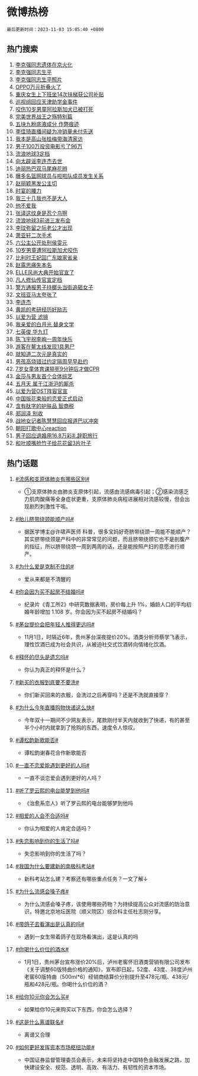 # 微博热榜

`最后更新时间：2023-11-03 15:05:40 +0800`

## 热门搜索

1. [李克强同志遗体在京火化](https://m.weibo.cn/search?containerid=100103type%3D1%26t%3D10%26q%3D%23%E6%9D%8E%E5%85%8B%E5%BC%BA%E5%90%8C%E5%BF%97%E9%81%97%E4%BD%93%E5%9C%A8%E4%BA%AC%E7%81%AB%E5%8C%96%23&stream_entry_id=31&isnewpage=1&extparam=seat%3D1%26pos%3D0%26lcate%3D5001%26realpos%3D1%26flag%3D0%26c_type%3D31%26q%3D%2523%25E6%259D%258E%25E5%2585%258B%25E5%25BC%25BA%25E5%2590%258C%25E5%25BF%2597%25E9%2581%2597%25E4%25BD%2593%25E5%259C%25A8%25E4%25BA%25AC%25E7%2581%25AB%25E5%258C%2596%2523%26dgr%3D0%26filter_type%3Drealtimehot%26cate%3D5001%26stream_entry_id%3D31%26band_rank%3D1%26display_time%3D1698995139%26pre_seqid%3D16989951395079711634)
1. [李克强同志生平](https://m.weibo.cn/search?containerid=100103type%3D1%26t%3D10%26q%3D%23%E6%9D%8E%E5%85%8B%E5%BC%BA%E5%90%8C%E5%BF%97%E7%94%9F%E5%B9%B3%23&stream_entry_id=31&isnewpage=1&extparam=seat%3D1%26pos%3D1%26lcate%3D5001%26realpos%3D2%26flag%3D0%26c_type%3D31%26q%3D%2523%25E6%259D%258E%25E5%2585%258B%25E5%25BC%25BA%25E5%2590%258C%25E5%25BF%2597%25E7%2594%259F%25E5%25B9%25B3%2523%26dgr%3D0%26filter_type%3Drealtimehot%26cate%3D5001%26stream_entry_id%3D31%26band_rank%3D2%26display_time%3D1698995139%26pre_seqid%3D16989951395079711634)
1. [李克强同志生平照片](https://m.weibo.cn/search?containerid=100103type%3D1%26t%3D10%26q%3D%23%E6%9D%8E%E5%85%8B%E5%BC%BA%E5%90%8C%E5%BF%97%E7%94%9F%E5%B9%B3%E7%85%A7%E7%89%87%23&stream_entry_id=31&isnewpage=1&extparam=seat%3D1%26pos%3D2%26lcate%3D5001%26realpos%3D3%26flag%3D0%26c_type%3D31%26q%3D%2523%25E6%259D%258E%25E5%2585%258B%25E5%25BC%25BA%25E5%2590%258C%25E5%25BF%2597%25E7%2594%259F%25E5%25B9%25B3%25E7%2585%25A7%25E7%2589%2587%2523%26dgr%3D0%26filter_type%3Drealtimehot%26cate%3D5001%26stream_entry_id%3D31%26band_rank%3D3%26display_time%3D1698995139%26pre_seqid%3D16989951395079711634)
1. [OPPO万元折叠火了](https://m.weibo.cn/search?containerid=100103type%3D1%26t%3D10%26q%3D%23OPPO%E4%B8%87%E5%85%83%E6%8A%98%E5%8F%A0%E7%81%AB%E4%BA%86%23&stream_entry_id=31&isnewpage=1&extparam=seat%3D1%26pos%3D3%26is_ad_pos%3D1%26lcate%3D5001%26filter_type%3Drealtimehot%26c_type%3D31%26q%3D%2523OPPO%25E4%25B8%2587%25E5%2585%2583%25E6%258A%2598%25E5%258F%25A0%25E7%2581%25AB%25E4%25BA%2586%2523%26dgr%3D0%26cate%3D5001%26topic_ad%3D1%26adid%3D209872%26stream_entry_id%3D31%26band_rank%3D4%26display_time%3D1698995139%26pre_seqid%3D16989951395079711634)
1. [重庆女生上下班坐14次扶梯获公司补贴](https://m.weibo.cn/search?containerid=100103type%3D1%26t%3D10%26q%3D%23%E9%87%8D%E5%BA%86%E5%A5%B3%E7%94%9F%E4%B8%8A%E4%B8%8B%E7%8F%AD%E5%9D%9014%E6%AC%A1%E6%89%B6%E6%A2%AF%E8%8E%B7%E5%85%AC%E5%8F%B8%E8%A1%A5%E8%B4%B4%23&stream_entry_id=31&isnewpage=1&extparam=seat%3D1%26pos%3D4%26lcate%3D5001%26realpos%3D4%26flag%3D32768%26c_type%3D31%26q%3D%2523%25E9%2587%258D%25E5%25BA%2586%25E5%25A5%25B3%25E7%2594%259F%25E4%25B8%258A%25E4%25B8%258B%25E7%258F%25AD%25E5%259D%259014%25E6%25AC%25A1%25E6%2589%25B6%25E6%25A2%25AF%25E8%258E%25B7%25E5%2585%25AC%25E5%258F%25B8%25E8%25A1%25A5%25E8%25B4%25B4%2523%26dgr%3D0%26filter_type%3Drealtimehot%26cate%3D5001%26stream_entry_id%3D31%26band_rank%3D4%26display_time%3D1698995139%26pre_seqid%3D16989951395079711634)
1. [巡视组回应天津助学金事件](https://m.weibo.cn/search?containerid=100103type%3D1%26t%3D10%26q%3D%23%E5%B7%A1%E8%A7%86%E7%BB%84%E5%9B%9E%E5%BA%94%E5%A4%A9%E6%B4%A5%E5%8A%A9%E5%AD%A6%E9%87%91%E4%BA%8B%E4%BB%B6%23&stream_entry_id=31&isnewpage=1&extparam=seat%3D1%26pos%3D5%26lcate%3D5001%26realpos%3D5%26flag%3D0%26c_type%3D31%26q%3D%2523%25E5%25B7%25A1%25E8%25A7%2586%25E7%25BB%2584%25E5%259B%259E%25E5%25BA%2594%25E5%25A4%25A9%25E6%25B4%25A5%25E5%258A%25A9%25E5%25AD%25A6%25E9%2587%2591%25E4%25BA%258B%25E4%25BB%25B6%2523%26dgr%3D0%26filter_type%3Drealtimehot%26cate%3D5001%26stream_entry_id%3D31%26band_rank%3D5%26display_time%3D1698995139%26pre_seqid%3D16989951395079711634)
1. [咬伤10岁男童阿拉斯加犬已被打死](https://m.weibo.cn/search?containerid=100103type%3D1%26t%3D10%26q%3D%23%E5%92%AC%E4%BC%A410%E5%B2%81%E7%94%B7%E7%AB%A5%E9%98%BF%E6%8B%89%E6%96%AF%E5%8A%A0%E7%8A%AC%E5%B7%B2%E8%A2%AB%E6%89%93%E6%AD%BB%23&stream_entry_id=31&isnewpage=1&extparam=seat%3D1%26pos%3D6%26lcate%3D5001%26realpos%3D6%26flag%3D1%26c_type%3D31%26q%3D%2523%25E5%2592%25AC%25E4%25BC%25A410%25E5%25B2%2581%25E7%2594%25B7%25E7%25AB%25A5%25E9%2598%25BF%25E6%258B%2589%25E6%2596%25AF%25E5%258A%25A0%25E7%258A%25AC%25E5%25B7%25B2%25E8%25A2%25AB%25E6%2589%2593%25E6%25AD%25BB%2523%26dgr%3D0%26filter_type%3Drealtimehot%26cate%3D5001%26stream_entry_id%3D31%26band_rank%3D6%26display_time%3D1698995139%26pre_seqid%3D16989951395079711634)
1. [完美世界战王之殇特别篇](https://m.weibo.cn/search?containerid=100103type%3D1%26t%3D10%26q%3D%23%E5%AE%8C%E7%BE%8E%E4%B8%96%E7%95%8C%E6%88%98%E7%8E%8B%E4%B9%8B%E6%AE%87%E7%89%B9%E5%88%AB%E7%AF%87%23&stream_entry_id=31&isnewpage=1&extparam=seat%3D1%26pos%3D7%26is_ad_pos%3D1%26lcate%3D5001%26c_type%3D31%26q%3D%2523%25E5%25AE%258C%25E7%25BE%258E%25E4%25B8%2596%25E7%2595%258C%25E6%2588%2598%25E7%258E%258B%25E4%25B9%258B%25E6%25AE%2587%25E7%2589%25B9%25E5%2588%25AB%25E7%25AF%2587%2523%26dgr%3D0%26filter_type%3Drealtimehot%26adid%3D210245%26cate%3D5001%26stream_entry_id%3D31%26band_rank%3D7%26display_time%3D1698995139%26pre_seqid%3D16989951395079711634)
1. [五块九粉底液成分 作弊痕迹](https://m.weibo.cn/search?containerid=100103type%3D1%26t%3D10%26q%3D%E4%BA%94%E5%9D%97%E4%B9%9D%E7%B2%89%E5%BA%95%E6%B6%B2%E6%88%90%E5%88%86+%E4%BD%9C%E5%BC%8A%E7%97%95%E8%BF%B9&stream_entry_id=31&isnewpage=1&extparam=seat%3D1%26pos%3D8%26lcate%3D5001%26realpos%3D7%26flag%3D1%26c_type%3D31%26q%3D%25E4%25BA%2594%25E5%259D%2597%25E4%25B9%259D%25E7%25B2%2589%25E5%25BA%2595%25E6%25B6%25B2%25E6%2588%2590%25E5%2588%2586%2520%25E4%25BD%259C%25E5%25BC%258A%25E7%2597%2595%25E8%25BF%25B9%26dgr%3D0%26filter_type%3Drealtimehot%26cate%3D5001%26stream_entry_id%3D31%26band_rank%3D7%26display_time%3D1698995139%26pre_seqid%3D16989951395079711634)
1. [李佳琦直播间疑为冲销量未付先送](https://m.weibo.cn/search?containerid=100103type%3D1%26t%3D10%26q%3D%23%E6%9D%8E%E4%BD%B3%E7%90%A6%E7%9B%B4%E6%92%AD%E9%97%B4%E7%96%91%E4%B8%BA%E5%86%B2%E9%94%80%E9%87%8F%E6%9C%AA%E4%BB%98%E5%85%88%E9%80%81%23&stream_entry_id=31&isnewpage=1&extparam=seat%3D1%26pos%3D9%26lcate%3D5001%26realpos%3D8%26flag%3D0%26c_type%3D31%26q%3D%2523%25E6%259D%258E%25E4%25BD%25B3%25E7%2590%25A6%25E7%259B%25B4%25E6%2592%25AD%25E9%2597%25B4%25E7%2596%2591%25E4%25B8%25BA%25E5%2586%25B2%25E9%2594%2580%25E9%2587%258F%25E6%259C%25AA%25E4%25BB%2598%25E5%2585%2588%25E9%2580%2581%2523%26dgr%3D0%26filter_type%3Drealtimehot%26cate%3D5001%26stream_entry_id%3D31%26band_rank%3D8%26display_time%3D1698995139%26pre_seqid%3D16989951395079711634)
1. [我本是高山张桂梅带海清家访](https://m.weibo.cn/search?containerid=100103type%3D1%26t%3D10%26q%3D%23%E6%88%91%E6%9C%AC%E6%98%AF%E9%AB%98%E5%B1%B1%E5%BC%A0%E6%A1%82%E6%A2%85%E5%B8%A6%E6%B5%B7%E6%B8%85%E5%AE%B6%E8%AE%BF%23&stream_entry_id=31&isnewpage=1&extparam=seat%3D1%26pos%3D10%26lcate%3D5001%26realpos%3D9%26flag%3D1%26c_type%3D31%26q%3D%2523%25E6%2588%2591%25E6%259C%25AC%25E6%2598%25AF%25E9%25AB%2598%25E5%25B1%25B1%25E5%25BC%25A0%25E6%25A1%2582%25E6%25A2%2585%25E5%25B8%25A6%25E6%25B5%25B7%25E6%25B8%2585%25E5%25AE%25B6%25E8%25AE%25BF%2523%26dgr%3D0%26filter_type%3Drealtimehot%26cate%3D5001%26stream_entry_id%3D31%26band_rank%3D9%26display_time%3D1698995139%26pre_seqid%3D16989951395079711634)
1. [男子100万投资电影亏了96万](https://m.weibo.cn/search?containerid=100103type%3D1%26t%3D10%26q%3D%23%E7%94%B7%E5%AD%90100%E4%B8%87%E6%8A%95%E8%B5%84%E7%94%B5%E5%BD%B1%E4%BA%8F%E4%BA%8696%E4%B8%87%23&stream_entry_id=31&isnewpage=1&extparam=seat%3D1%26pos%3D11%26lcate%3D5001%26realpos%3D10%26flag%3D0%26c_type%3D31%26q%3D%2523%25E7%2594%25B7%25E5%25AD%2590100%25E4%25B8%2587%25E6%258A%2595%25E8%25B5%2584%25E7%2594%25B5%25E5%25BD%25B1%25E4%25BA%258F%25E4%25BA%258696%25E4%25B8%2587%2523%26dgr%3D0%26filter_type%3Drealtimehot%26cate%3D5001%26stream_entry_id%3D31%26band_rank%3D10%26display_time%3D1698995139%26pre_seqid%3D16989951395079711634)
1. [流浪地球3定档](https://m.weibo.cn/search?containerid=100103type%3D1%26t%3D10%26q%3D%23%E6%B5%81%E6%B5%AA%E5%9C%B0%E7%90%833%E5%AE%9A%E6%A1%A3%23&stream_entry_id=31&isnewpage=1&extparam=seat%3D1%26pos%3D12%26lcate%3D5001%26realpos%3D11%26flag%3D1%26c_type%3D31%26q%3D%2523%25E6%25B5%2581%25E6%25B5%25AA%25E5%259C%25B0%25E7%2590%25833%25E5%25AE%259A%25E6%25A1%25A3%2523%26dgr%3D0%26filter_type%3Drealtimehot%26cate%3D5001%26stream_entry_id%3D31%26band_rank%3D11%26display_time%3D1698995139%26pre_seqid%3D16989951395079711634)
1. [向太辟谣李连杰去世](https://m.weibo.cn/search?containerid=100103type%3D1%26t%3D10%26q%3D%E5%90%91%E5%A4%AA%E8%BE%9F%E8%B0%A3%E6%9D%8E%E8%BF%9E%E6%9D%B0%E5%8E%BB%E4%B8%96&stream_entry_id=31&isnewpage=1&extparam=seat%3D1%26pos%3D13%26lcate%3D5001%26realpos%3D12%26flag%3D2%26c_type%3D31%26q%3D%25E5%2590%2591%25E5%25A4%25AA%25E8%25BE%259F%25E8%25B0%25A3%25E6%259D%258E%25E8%25BF%259E%25E6%259D%25B0%25E5%258E%25BB%25E4%25B8%2596%26dgr%3D0%26filter_type%3Drealtimehot%26cate%3D5001%26stream_entry_id%3D31%26band_rank%3D12%26display_time%3D1698995139%26pre_seqid%3D16989951395079711634)
1. [迪丽热巴双马尾麻花辫](https://m.weibo.cn/search?containerid=100103type%3D1%26t%3D10%26q%3D%23%E8%BF%AA%E4%B8%BD%E7%83%AD%E5%B7%B4%E5%8F%8C%E9%A9%AC%E5%B0%BE%E9%BA%BB%E8%8A%B1%E8%BE%AB%23&stream_entry_id=31&isnewpage=1&extparam=seat%3D1%26pos%3D14%26lcate%3D5001%26realpos%3D13%26flag%3D1%26c_type%3D31%26q%3D%2523%25E8%25BF%25AA%25E4%25B8%25BD%25E7%2583%25AD%25E5%25B7%25B4%25E5%258F%258C%25E9%25A9%25AC%25E5%25B0%25BE%25E9%25BA%25BB%25E8%258A%25B1%25E8%25BE%25AB%2523%26dgr%3D0%26filter_type%3Drealtimehot%26cate%3D5001%26stream_entry_id%3D31%26band_rank%3D13%26display_time%3D1698995139%26pre_seqid%3D16989951395079711634)
1. [曝多名篮网球员与啦啦队成员发生关系](https://m.weibo.cn/search?containerid=100103type%3D1%26t%3D10%26q%3D%23%E6%9B%9D%E5%A4%9A%E5%90%8D%E7%AF%AE%E7%BD%91%E7%90%83%E5%91%98%E4%B8%8E%E5%95%A6%E5%95%A6%E9%98%9F%E6%88%90%E5%91%98%E5%8F%91%E7%94%9F%E5%85%B3%E7%B3%BB%23&stream_entry_id=31&isnewpage=1&extparam=seat%3D1%26pos%3D15%26lcate%3D5001%26realpos%3D14%26flag%3D2%26c_type%3D31%26q%3D%2523%25E6%259B%259D%25E5%25A4%259A%25E5%2590%258D%25E7%25AF%25AE%25E7%25BD%2591%25E7%2590%2583%25E5%2591%2598%25E4%25B8%258E%25E5%2595%25A6%25E5%2595%25A6%25E9%2598%259F%25E6%2588%2590%25E5%2591%2598%25E5%258F%2591%25E7%2594%259F%25E5%2585%25B3%25E7%25B3%25BB%2523%26dgr%3D0%26filter_type%3Drealtimehot%26cate%3D5001%26stream_entry_id%3D31%26band_rank%3D14%26display_time%3D1698995139%26pre_seqid%3D16989951395079711634)
1. [赵丽颖黑发公主切](https://m.weibo.cn/search?containerid=100103type%3D1%26t%3D10%26q%3D%23%E8%B5%B5%E4%B8%BD%E9%A2%96%E9%BB%91%E5%8F%91%E5%85%AC%E4%B8%BB%E5%88%87%23&stream_entry_id=31&isnewpage=1&extparam=seat%3D1%26pos%3D16%26lcate%3D5001%26realpos%3D15%26flag%3D2%26c_type%3D31%26q%3D%2523%25E8%25B5%25B5%25E4%25B8%25BD%25E9%25A2%2596%25E9%25BB%2591%25E5%258F%2591%25E5%2585%25AC%25E4%25B8%25BB%25E5%2588%2587%2523%26dgr%3D0%26filter_type%3Drealtimehot%26cate%3D5001%26stream_entry_id%3D31%26band_rank%3D15%26display_time%3D1698995139%26pre_seqid%3D16989951395079711634)
1. [时宴的腰力](https://m.weibo.cn/search?containerid=100103type%3D1%26t%3D10%26q%3D%23%E6%97%B6%E5%AE%B4%E7%9A%84%E8%85%B0%E5%8A%9B%23&stream_entry_id=31&isnewpage=1&extparam=seat%3D1%26pos%3D17%26lcate%3D5001%26realpos%3D16%26flag%3D1%26c_type%3D31%26q%3D%2523%25E6%2597%25B6%25E5%25AE%25B4%25E7%259A%2584%25E8%2585%25B0%25E5%258A%259B%2523%26dgr%3D0%26filter_type%3Drealtimehot%26cate%3D5001%26stream_entry_id%3D31%26band_rank%3D16%26display_time%3D1698995139%26pre_seqid%3D16989951395079711634)
1. [我三十几我也不是大人](https://m.weibo.cn/search?containerid=100103type%3D1%26t%3D10%26q%3D%E6%88%91%E4%B8%89%E5%8D%81%E5%87%A0%E6%88%91%E4%B9%9F%E4%B8%8D%E6%98%AF%E5%A4%A7%E4%BA%BA&stream_entry_id=31&isnewpage=1&extparam=seat%3D1%26pos%3D18%26lcate%3D5001%26realpos%3D17%26flag%3D1%26c_type%3D31%26q%3D%25E6%2588%2591%25E4%25B8%2589%25E5%258D%2581%25E5%2587%25A0%25E6%2588%2591%25E4%25B9%259F%25E4%25B8%258D%25E6%2598%25AF%25E5%25A4%25A7%25E4%25BA%25BA%26dgr%3D0%26filter_type%3Drealtimehot%26cate%3D5001%26stream_entry_id%3D31%26band_rank%3D17%26display_time%3D1698995139%26pre_seqid%3D16989951395079711634)
1. [他不爱我](https://m.weibo.cn/search?containerid=100103type%3D1%26t%3D10%26q%3D%E4%BB%96%E4%B8%8D%E7%88%B1%E6%88%91&stream_entry_id=31&isnewpage=1&extparam=seat%3D1%26pos%3D19%26lcate%3D5001%26realpos%3D18%26flag%3D2%26c_type%3D31%26q%3D%25E4%25BB%2596%25E4%25B8%258D%25E7%2588%25B1%25E6%2588%2591%26dgr%3D0%26filter_type%3Drealtimehot%26cate%3D5001%26stream_entry_id%3D31%26band_rank%3D18%26display_time%3D1698995139%26pre_seqid%3D16989951395079711634)
1. [张译这纹身是忍个鸟啊](https://m.weibo.cn/search?containerid=100103type%3D1%26t%3D10%26q%3D%E5%BC%A0%E8%AF%91%E8%BF%99%E7%BA%B9%E8%BA%AB%E6%98%AF%E5%BF%8D%E4%B8%AA%E9%B8%9F%E5%95%8A&stream_entry_id=31&isnewpage=1&extparam=seat%3D1%26pos%3D20%26lcate%3D5001%26realpos%3D19%26flag%3D1%26c_type%3D31%26q%3D%25E5%25BC%25A0%25E8%25AF%2591%25E8%25BF%2599%25E7%25BA%25B9%25E8%25BA%25AB%25E6%2598%25AF%25E5%25BF%258D%25E4%25B8%25AA%25E9%25B8%259F%25E5%2595%258A%26dgr%3D0%26filter_type%3Drealtimehot%26cate%3D5001%26stream_entry_id%3D31%26band_rank%3D19%26display_time%3D1698995139%26pre_seqid%3D16989951395079711634)
1. [流浪地球3前进三发布会](https://m.weibo.cn/search?containerid=100103type%3D1%26t%3D10%26q%3D%23%E6%B5%81%E6%B5%AA%E5%9C%B0%E7%90%833%E5%89%8D%E8%BF%9B%E4%B8%89%E5%8F%91%E5%B8%83%E4%BC%9A%23&stream_entry_id=31&isnewpage=1&extparam=seat%3D1%26pos%3D21%26lcate%3D5001%26realpos%3D20%26flag%3D1%26c_type%3D31%26q%3D%2523%25E6%25B5%2581%25E6%25B5%25AA%25E5%259C%25B0%25E7%2590%25833%25E5%2589%258D%25E8%25BF%259B%25E4%25B8%2589%25E5%258F%2591%25E5%25B8%2583%25E4%25BC%259A%2523%26dgr%3D0%26filter_type%3Drealtimehot%26cate%3D5001%26stream_entry_id%3D31%26band_rank%3D20%26display_time%3D1698995139%26pre_seqid%3D16989951395079711634)
1. [李玟弥留之际老公才出现](https://m.weibo.cn/search?containerid=100103type%3D1%26t%3D10%26q%3D%23%E6%9D%8E%E7%8E%9F%E5%BC%A5%E7%95%99%E4%B9%8B%E9%99%85%E8%80%81%E5%85%AC%E6%89%8D%E5%87%BA%E7%8E%B0%23&stream_entry_id=31&isnewpage=1&extparam=seat%3D1%26pos%3D22%26lcate%3D5001%26realpos%3D21%26flag%3D2%26c_type%3D31%26q%3D%2523%25E6%259D%258E%25E7%258E%259F%25E5%25BC%25A5%25E7%2595%2599%25E4%25B9%258B%25E9%2599%2585%25E8%2580%2581%25E5%2585%25AC%25E6%2589%258D%25E5%2587%25BA%25E7%258E%25B0%2523%26dgr%3D0%26filter_type%3Drealtimehot%26cate%3D5001%26stream_entry_id%3D31%26band_rank%3D21%26display_time%3D1698995139%26pre_seqid%3D16989951395079711634)
1. [萧亚轩二次手术](https://m.weibo.cn/search?containerid=100103type%3D1%26t%3D10%26q%3D%23%E8%90%A7%E4%BA%9A%E8%BD%A9%E4%BA%8C%E6%AC%A1%E6%89%8B%E6%9C%AF%23&stream_entry_id=31&isnewpage=1&extparam=seat%3D1%26pos%3D23%26lcate%3D5001%26realpos%3D22%26flag%3D1%26c_type%3D31%26q%3D%2523%25E8%2590%25A7%25E4%25BA%259A%25E8%25BD%25A9%25E4%25BA%258C%25E6%25AC%25A1%25E6%2589%258B%25E6%259C%25AF%2523%26dgr%3D0%26filter_type%3Drealtimehot%26cate%3D5001%26stream_entry_id%3D31%26band_rank%3D22%26display_time%3D1698995139%26pre_seqid%3D16989951395079711634)
1. [六公主公开处刑侯雯元](https://m.weibo.cn/search?containerid=100103type%3D1%26t%3D10%26q%3D%E5%85%AD%E5%85%AC%E4%B8%BB%E5%85%AC%E5%BC%80%E5%A4%84%E5%88%91%E4%BE%AF%E9%9B%AF%E5%85%83&stream_entry_id=31&isnewpage=1&extparam=seat%3D1%26pos%3D24%26lcate%3D5001%26realpos%3D23%26flag%3D2%26c_type%3D31%26q%3D%25E5%2585%25AD%25E5%2585%25AC%25E4%25B8%25BB%25E5%2585%25AC%25E5%25BC%2580%25E5%25A4%2584%25E5%2588%2591%25E4%25BE%25AF%25E9%259B%25AF%25E5%2585%2583%26dgr%3D0%26filter_type%3Drealtimehot%26cate%3D5001%26stream_entry_id%3D31%26band_rank%3D23%26display_time%3D1698995139%26pre_seqid%3D16989951395079711634)
1. [10岁男童遭阿拉斯加犬咬伤](https://m.weibo.cn/search?containerid=100103type%3D1%26t%3D10%26q%3D%2310%E5%B2%81%E7%94%B7%E7%AB%A5%E9%81%AD%E9%98%BF%E6%8B%89%E6%96%AF%E5%8A%A0%E7%8A%AC%E5%92%AC%E4%BC%A4%23&stream_entry_id=31&isnewpage=1&extparam=seat%3D1%26pos%3D25%26lcate%3D5001%26realpos%3D24%26flag%3D1%26c_type%3D31%26q%3D%252310%25E5%25B2%2581%25E7%2594%25B7%25E7%25AB%25A5%25E9%2581%25AD%25E9%2598%25BF%25E6%258B%2589%25E6%2596%25AF%25E5%258A%25A0%25E7%258A%25AC%25E5%2592%25AC%25E4%25BC%25A4%2523%26dgr%3D0%26filter_type%3Drealtimehot%26cate%3D5001%26stream_entry_id%3D31%26band_rank%3D24%26display_time%3D1698995139%26pre_seqid%3D16989951395079711634)
1. [比利时王妃回广东娘家省亲](https://m.weibo.cn/search?containerid=100103type%3D1%26t%3D10%26q%3D%23%E6%AF%94%E5%88%A9%E6%97%B6%E7%8E%8B%E5%A6%83%E5%9B%9E%E5%B9%BF%E4%B8%9C%E5%A8%98%E5%AE%B6%E7%9C%81%E4%BA%B2%23&stream_entry_id=31&isnewpage=1&extparam=seat%3D1%26pos%3D26%26lcate%3D5001%26realpos%3D25%26flag%3D0%26c_type%3D31%26q%3D%2523%25E6%25AF%2594%25E5%2588%25A9%25E6%2597%25B6%25E7%258E%258B%25E5%25A6%2583%25E5%259B%259E%25E5%25B9%25BF%25E4%25B8%259C%25E5%25A8%2598%25E5%25AE%25B6%25E7%259C%2581%25E4%25BA%25B2%2523%26dgr%3D0%26filter_type%3Drealtimehot%26cate%3D5001%26stream_entry_id%3D31%26band_rank%3D25%26display_time%3D1698995139%26pre_seqid%3D16989951395079711634)
1. [赵露思痛失本名](https://m.weibo.cn/search?containerid=100103type%3D1%26t%3D10%26q%3D%23%E8%B5%B5%E9%9C%B2%E6%80%9D%E7%97%9B%E5%A4%B1%E6%9C%AC%E5%90%8D%23&stream_entry_id=31&isnewpage=1&extparam=seat%3D1%26pos%3D27%26lcate%3D5001%26realpos%3D26%26flag%3D0%26c_type%3D31%26q%3D%2523%25E8%25B5%25B5%25E9%259C%25B2%25E6%2580%259D%25E7%2597%259B%25E5%25A4%25B1%25E6%259C%25AC%25E5%2590%258D%2523%26dgr%3D0%26filter_type%3Drealtimehot%26cate%3D5001%26stream_entry_id%3D31%26band_rank%3D26%26display_time%3D1698995139%26pre_seqid%3D16989951395079711634)
1. [ELLE风尚大典开始官宣了](https://m.weibo.cn/search?containerid=100103type%3D1%26t%3D10%26q%3D%23ELLE%E9%A3%8E%E5%B0%9A%E5%A4%A7%E5%85%B8%E5%BC%80%E5%A7%8B%E5%AE%98%E5%AE%A3%E4%BA%86%23&stream_entry_id=31&isnewpage=1&extparam=seat%3D1%26pos%3D28%26lcate%3D5001%26realpos%3D27%26flag%3D0%26c_type%3D31%26q%3D%2523ELLE%25E9%25A3%258E%25E5%25B0%259A%25E5%25A4%25A7%25E5%2585%25B8%25E5%25BC%2580%25E5%25A7%258B%25E5%25AE%2598%25E5%25AE%25A3%25E4%25BA%2586%2523%26dgr%3D0%26filter_type%3Drealtimehot%26cate%3D5001%26stream_entry_id%3D31%26band_rank%3D27%26display_time%3D1698995139%26pre_seqid%3D16989951395079711634)
1. [凡人修仙传官宣定档](https://m.weibo.cn/search?containerid=100103type%3D1%26t%3D10%26q%3D%23%E5%87%A1%E4%BA%BA%E4%BF%AE%E4%BB%99%E4%BC%A0%E5%AE%98%E5%AE%A3%E5%AE%9A%E6%A1%A3%23&stream_entry_id=31&isnewpage=1&extparam=seat%3D1%26pos%3D29%26lcate%3D5001%26realpos%3D28%26flag%3D1%26c_type%3D31%26q%3D%2523%25E5%2587%25A1%25E4%25BA%25BA%25E4%25BF%25AE%25E4%25BB%2599%25E4%25BC%25A0%25E5%25AE%2598%25E5%25AE%25A3%25E5%25AE%259A%25E6%25A1%25A3%2523%26dgr%3D0%26filter_type%3Drealtimehot%26cate%3D5001%26stream_entry_id%3D31%26band_rank%3D28%26display_time%3D1698995139%26pre_seqid%3D16989951395079711634)
1. [警方通报男子持榔头当街追砸女子](https://m.weibo.cn/search?containerid=100103type%3D1%26t%3D10%26q%3D%23%E8%AD%A6%E6%96%B9%E9%80%9A%E6%8A%A5%E7%94%B7%E5%AD%90%E6%8C%81%E6%A6%94%E5%A4%B4%E5%BD%93%E8%A1%97%E8%BF%BD%E7%A0%B8%E5%A5%B3%E5%AD%90%23&stream_entry_id=31&isnewpage=1&extparam=seat%3D1%26pos%3D30%26lcate%3D5001%26realpos%3D29%26flag%3D1%26c_type%3D31%26q%3D%2523%25E8%25AD%25A6%25E6%2596%25B9%25E9%2580%259A%25E6%258A%25A5%25E7%2594%25B7%25E5%25AD%2590%25E6%258C%2581%25E6%25A6%2594%25E5%25A4%25B4%25E5%25BD%2593%25E8%25A1%2597%25E8%25BF%25BD%25E7%25A0%25B8%25E5%25A5%25B3%25E5%25AD%2590%2523%26dgr%3D0%26filter_type%3Drealtimehot%26cate%3D5001%26stream_entry_id%3D31%26band_rank%3D29%26display_time%3D1698995139%26pre_seqid%3D16989951395079711634)
1. [文班亚马太夸张了](https://m.weibo.cn/search?containerid=100103type%3D1%26t%3D10%26q%3D%23%E6%96%87%E7%8F%AD%E4%BA%9A%E9%A9%AC%E5%A4%AA%E5%A4%B8%E5%BC%A0%E4%BA%86%23&stream_entry_id=31&isnewpage=1&extparam=seat%3D1%26pos%3D31%26lcate%3D5001%26realpos%3D30%26flag%3D0%26c_type%3D31%26q%3D%2523%25E6%2596%2587%25E7%258F%25AD%25E4%25BA%259A%25E9%25A9%25AC%25E5%25A4%25AA%25E5%25A4%25B8%25E5%25BC%25A0%25E4%25BA%2586%2523%26dgr%3D0%26filter_type%3Drealtimehot%26cate%3D5001%26stream_entry_id%3D31%26band_rank%3D30%26display_time%3D1698995139%26pre_seqid%3D16989951395079711634)
1. [李连杰](https://m.weibo.cn/search?containerid=100103type%3D1%26t%3D10%26q%3D%E6%9D%8E%E8%BF%9E%E6%9D%B0&stream_entry_id=31&isnewpage=1&extparam=seat%3D1%26pos%3D32%26lcate%3D5001%26realpos%3D31%26flag%3D0%26c_type%3D31%26q%3D%25E6%259D%258E%25E8%25BF%259E%25E6%259D%25B0%26dgr%3D0%26filter_type%3Drealtimehot%26cate%3D5001%26stream_entry_id%3D31%26band_rank%3D31%26display_time%3D1698995139%26pre_seqid%3D16989951395079711634)
1. [黄凯的考研经历好励志](https://m.weibo.cn/search?containerid=100103type%3D1%26t%3D10%26q%3D%E9%BB%84%E5%87%AF%E7%9A%84%E8%80%83%E7%A0%94%E7%BB%8F%E5%8E%86%E5%A5%BD%E5%8A%B1%E5%BF%97&stream_entry_id=31&isnewpage=1&extparam=seat%3D1%26pos%3D33%26lcate%3D5001%26realpos%3D32%26flag%3D1%26c_type%3D31%26q%3D%25E9%25BB%2584%25E5%2587%25AF%25E7%259A%2584%25E8%2580%2583%25E7%25A0%2594%25E7%25BB%258F%25E5%258E%2586%25E5%25A5%25BD%25E5%258A%25B1%25E5%25BF%2597%26dgr%3D0%26filter_type%3Drealtimehot%26cate%3D5001%26stream_entry_id%3D31%26band_rank%3D32%26display_time%3D1698995139%26pre_seqid%3D16989951395079711634)
1. [以爱为营 滤镜](https://m.weibo.cn/search?containerid=100103type%3D1%26t%3D10%26q%3D%E4%BB%A5%E7%88%B1%E4%B8%BA%E8%90%A5+%E6%BB%A4%E9%95%9C&stream_entry_id=31&isnewpage=1&extparam=seat%3D1%26pos%3D34%26lcate%3D5001%26realpos%3D33%26flag%3D0%26c_type%3D31%26q%3D%25E4%25BB%25A5%25E7%2588%25B1%25E4%25B8%25BA%25E8%2590%25A5%2520%25E6%25BB%25A4%25E9%2595%259C%26dgr%3D0%26filter_type%3Drealtimehot%26cate%3D5001%26stream_entry_id%3D31%26band_rank%3D33%26display_time%3D1698995139%26pre_seqid%3D16989951395079711634)
1. [我亲爱的白月光 替身文学](https://m.weibo.cn/search?containerid=100103type%3D1%26t%3D10%26q%3D%E6%88%91%E4%BA%B2%E7%88%B1%E7%9A%84%E7%99%BD%E6%9C%88%E5%85%89+%E6%9B%BF%E8%BA%AB%E6%96%87%E5%AD%A6&stream_entry_id=31&isnewpage=1&extparam=seat%3D1%26pos%3D35%26lcate%3D5001%26realpos%3D34%26flag%3D1%26c_type%3D31%26q%3D%25E6%2588%2591%25E4%25BA%25B2%25E7%2588%25B1%25E7%259A%2584%25E7%2599%25BD%25E6%259C%2588%25E5%2585%2589%2520%25E6%259B%25BF%25E8%25BA%25AB%25E6%2596%2587%25E5%25AD%25A6%26dgr%3D0%26filter_type%3Drealtimehot%26cate%3D5001%26stream_entry_id%3D31%26band_rank%3D34%26display_time%3D1698995139%26pre_seqid%3D16989951395079711634)
1. [七英俊 华九灯](https://m.weibo.cn/search?containerid=100103type%3D1%26t%3D10%26q%3D%E4%B8%83%E8%8B%B1%E4%BF%8A+%E5%8D%8E%E4%B9%9D%E7%81%AF&stream_entry_id=31&isnewpage=1&extparam=seat%3D1%26pos%3D36%26lcate%3D5001%26realpos%3D35%26flag%3D0%26c_type%3D31%26q%3D%25E4%25B8%2583%25E8%258B%25B1%25E4%25BF%258A%2520%25E5%258D%258E%25E4%25B9%259D%25E7%2581%25AF%26dgr%3D0%26filter_type%3Drealtimehot%26cate%3D5001%26stream_entry_id%3D31%26band_rank%3D35%26display_time%3D1698995139%26pre_seqid%3D16989951395079711634)
1. [陈飞宇祝李峋一周年快乐](https://m.weibo.cn/search?containerid=100103type%3D1%26t%3D10%26q%3D%23%E9%99%88%E9%A3%9E%E5%AE%87%E7%A5%9D%E6%9D%8E%E5%B3%8B%E4%B8%80%E5%91%A8%E5%B9%B4%E5%BF%AB%E4%B9%90%23&stream_entry_id=31&isnewpage=1&extparam=seat%3D1%26pos%3D37%26lcate%3D5001%26realpos%3D36%26flag%3D1%26c_type%3D31%26q%3D%2523%25E9%2599%2588%25E9%25A3%259E%25E5%25AE%2587%25E7%25A5%259D%25E6%259D%258E%25E5%25B3%258B%25E4%25B8%2580%25E5%2591%25A8%25E5%25B9%25B4%25E5%25BF%25AB%25E4%25B9%2590%2523%26dgr%3D0%26filter_type%3Drealtimehot%26cate%3D5001%26stream_entry_id%3D31%26band_rank%3D36%26display_time%3D1698995139%26pre_seqid%3D16989951395079711634)
1. [游客在鳌太线发现1具男尸](https://m.weibo.cn/search?containerid=100103type%3D1%26t%3D10%26q%3D%23%E6%B8%B8%E5%AE%A2%E5%9C%A8%E9%B3%8C%E5%A4%AA%E7%BA%BF%E5%8F%91%E7%8E%B01%E5%85%B7%E7%94%B7%E5%B0%B8%23&stream_entry_id=31&isnewpage=1&extparam=seat%3D1%26pos%3D38%26lcate%3D5001%26realpos%3D37%26flag%3D1%26c_type%3D31%26q%3D%2523%25E6%25B8%25B8%25E5%25AE%25A2%25E5%259C%25A8%25E9%25B3%258C%25E5%25A4%25AA%25E7%25BA%25BF%25E5%258F%2591%25E7%258E%25B01%25E5%2585%25B7%25E7%2594%25B7%25E5%25B0%25B8%2523%26dgr%3D0%26filter_type%3Drealtimehot%26cate%3D5001%26stream_entry_id%3D31%26band_rank%3D37%26display_time%3D1698995139%26pre_seqid%3D16989951395079711634)
1. [就知道二次元是真实的](https://m.weibo.cn/search?containerid=100103type%3D1%26t%3D10%26q%3D%23%E5%B0%B1%E7%9F%A5%E9%81%93%E4%BA%8C%E6%AC%A1%E5%85%83%E6%98%AF%E7%9C%9F%E5%AE%9E%E7%9A%84%23&stream_entry_id=31&isnewpage=1&extparam=seat%3D1%26pos%3D39%26lcate%3D5001%26realpos%3D38%26flag%3D1%26c_type%3D31%26q%3D%2523%25E5%25B0%25B1%25E7%259F%25A5%25E9%2581%2593%25E4%25BA%258C%25E6%25AC%25A1%25E5%2585%2583%25E6%2598%25AF%25E7%259C%259F%25E5%25AE%259E%25E7%259A%2584%2523%26dgr%3D0%26filter_type%3Drealtimehot%26cate%3D5001%26stream_entry_id%3D31%26band_rank%3D38%26display_time%3D1698995139%26pre_seqid%3D16989951395079711634)
1. [男孩高烧错过约定隔周早早赴约](https://m.weibo.cn/search?containerid=100103type%3D1%26t%3D10%26q%3D%23%E7%94%B7%E5%AD%A9%E9%AB%98%E7%83%A7%E9%94%99%E8%BF%87%E7%BA%A6%E5%AE%9A%E9%9A%94%E5%91%A8%E6%97%A9%E6%97%A9%E8%B5%B4%E7%BA%A6%23&stream_entry_id=31&isnewpage=1&extparam=seat%3D1%26pos%3D40%26lcate%3D5001%26realpos%3D39%26flag%3D32768%26c_type%3D31%26q%3D%2523%25E7%2594%25B7%25E5%25AD%25A9%25E9%25AB%2598%25E7%2583%25A7%25E9%2594%2599%25E8%25BF%2587%25E7%25BA%25A6%25E5%25AE%259A%25E9%259A%2594%25E5%2591%25A8%25E6%2597%25A9%25E6%2597%25A9%25E8%25B5%25B4%25E7%25BA%25A6%2523%26dgr%3D0%26filter_type%3Drealtimehot%26cate%3D5001%26stream_entry_id%3D31%26band_rank%3D39%26display_time%3D1698995139%26pre_seqid%3D16989951395079711634)
1. [7岁女童体育课猝死9分钟后才做CPR](https://m.weibo.cn/search?containerid=100103type%3D1%26t%3D10%26q%3D%237%E5%B2%81%E5%A5%B3%E7%AB%A5%E4%BD%93%E8%82%B2%E8%AF%BE%E7%8C%9D%E6%AD%BB9%E5%88%86%E9%92%9F%E5%90%8E%E6%89%8D%E5%81%9ACPR%23&stream_entry_id=31&isnewpage=1&extparam=seat%3D1%26pos%3D41%26lcate%3D5001%26realpos%3D40%26flag%3D0%26c_type%3D31%26q%3D%25237%25E5%25B2%2581%25E5%25A5%25B3%25E7%25AB%25A5%25E4%25BD%2593%25E8%2582%25B2%25E8%25AF%25BE%25E7%258C%259D%25E6%25AD%25BB9%25E5%2588%2586%25E9%2592%259F%25E5%2590%258E%25E6%2589%258D%25E5%2581%259ACPR%2523%26dgr%3D0%26filter_type%3Drealtimehot%26cate%3D5001%26stream_entry_id%3D31%26band_rank%3D40%26display_time%3D1698995139%26pre_seqid%3D16989951395079711634)
1. [金莎与男友首个合体综艺](https://m.weibo.cn/search?containerid=100103type%3D1%26t%3D10%26q%3D%23%E9%87%91%E8%8E%8E%E4%B8%8E%E7%94%B7%E5%8F%8B%E9%A6%96%E4%B8%AA%E5%90%88%E4%BD%93%E7%BB%BC%E8%89%BA%23&stream_entry_id=31&isnewpage=1&extparam=seat%3D1%26pos%3D42%26lcate%3D5001%26realpos%3D41%26flag%3D0%26c_type%3D31%26q%3D%2523%25E9%2587%2591%25E8%258E%258E%25E4%25B8%258E%25E7%2594%25B7%25E5%258F%258B%25E9%25A6%2596%25E4%25B8%25AA%25E5%2590%2588%25E4%25BD%2593%25E7%25BB%25BC%25E8%2589%25BA%2523%26dgr%3D0%26filter_type%3Drealtimehot%26cate%3D5001%26stream_entry_id%3D31%26band_rank%3D41%26display_time%3D1698995139%26pre_seqid%3D16989951395079711634)
1. [五月天 属于江浙沪的厮杀](https://m.weibo.cn/search?containerid=100103type%3D1%26t%3D10%26q%3D%E4%BA%94%E6%9C%88%E5%A4%A9+%E5%B1%9E%E4%BA%8E%E6%B1%9F%E6%B5%99%E6%B2%AA%E7%9A%84%E5%8E%AE%E6%9D%80&stream_entry_id=31&isnewpage=1&extparam=seat%3D1%26pos%3D43%26lcate%3D5001%26realpos%3D42%26flag%3D0%26c_type%3D31%26q%3D%25E4%25BA%2594%25E6%259C%2588%25E5%25A4%25A9%2520%25E5%25B1%259E%25E4%25BA%258E%25E6%25B1%259F%25E6%25B5%2599%25E6%25B2%25AA%25E7%259A%2584%25E5%258E%25AE%25E6%259D%2580%26dgr%3D0%26filter_type%3Drealtimehot%26cate%3D5001%26stream_entry_id%3D31%26band_rank%3D42%26display_time%3D1698995139%26pre_seqid%3D16989951395079711634)
1. [以爱为营OST阵容官宣](https://m.weibo.cn/search?containerid=100103type%3D1%26t%3D10%26q%3D%23%E4%BB%A5%E7%88%B1%E4%B8%BA%E8%90%A5OST%E9%98%B5%E5%AE%B9%E5%AE%98%E5%AE%A3%23&stream_entry_id=31&isnewpage=1&extparam=seat%3D1%26pos%3D44%26lcate%3D5001%26realpos%3D43%26flag%3D1%26c_type%3D31%26q%3D%2523%25E4%25BB%25A5%25E7%2588%25B1%25E4%25B8%25BA%25E8%2590%25A5OST%25E9%2598%25B5%25E5%25AE%25B9%25E5%25AE%2598%25E5%25AE%25A3%2523%26dgr%3D0%26filter_type%3Drealtimehot%26cate%3D5001%26stream_entry_id%3D31%26band_rank%3D43%26display_time%3D1698995139%26pre_seqid%3D16989951395079711634)
1. [中国版花束般的恋爱正式启动](https://m.weibo.cn/search?containerid=100103type%3D1%26t%3D10%26q%3D%23%E4%B8%AD%E5%9B%BD%E7%89%88%E8%8A%B1%E6%9D%9F%E8%88%AC%E7%9A%84%E6%81%8B%E7%88%B1%E6%AD%A3%E5%BC%8F%E5%90%AF%E5%8A%A8%23&stream_entry_id=31&isnewpage=1&extparam=seat%3D1%26pos%3D45%26lcate%3D5001%26realpos%3D44%26flag%3D1%26c_type%3D31%26q%3D%2523%25E4%25B8%25AD%25E5%259B%25BD%25E7%2589%2588%25E8%258A%25B1%25E6%259D%259F%25E8%2588%25AC%25E7%259A%2584%25E6%2581%258B%25E7%2588%25B1%25E6%25AD%25A3%25E5%25BC%258F%25E5%2590%25AF%25E5%258A%25A8%2523%26dgr%3D0%26filter_type%3Drealtimehot%26cate%3D5001%26stream_entry_id%3D31%26band_rank%3D44%26display_time%3D1698995139%26pre_seqid%3D16989951395079711634)
1. [含有肽字的护肤品 智商税](https://m.weibo.cn/search?containerid=100103type%3D1%26t%3D10%26q%3D%E5%90%AB%E6%9C%89%E8%82%BD%E5%AD%97%E7%9A%84%E6%8A%A4%E8%82%A4%E5%93%81+%E6%99%BA%E5%95%86%E7%A8%8E&stream_entry_id=31&isnewpage=1&extparam=seat%3D1%26pos%3D46%26lcate%3D5001%26realpos%3D45%26flag%3D0%26c_type%3D31%26q%3D%25E5%2590%25AB%25E6%259C%2589%25E8%2582%25BD%25E5%25AD%2597%25E7%259A%2584%25E6%258A%25A4%25E8%2582%25A4%25E5%2593%2581%2520%25E6%2599%25BA%25E5%2595%2586%25E7%25A8%258E%26dgr%3D0%26filter_type%3Drealtimehot%26cate%3D5001%26stream_entry_id%3D31%26band_rank%3D45%26display_time%3D1698995139%26pre_seqid%3D16989951395079711634)
1. [郑润泽 别收](https://m.weibo.cn/search?containerid=100103type%3D1%26t%3D10%26q%3D%E9%83%91%E6%B6%A6%E6%B3%BD+%E5%88%AB%E6%94%B6&stream_entry_id=31&isnewpage=1&extparam=seat%3D1%26pos%3D47%26lcate%3D5001%26realpos%3D46%26flag%3D1%26c_type%3D31%26q%3D%25E9%2583%2591%25E6%25B6%25A6%25E6%25B3%25BD%2520%25E5%2588%25AB%25E6%2594%25B6%26dgr%3D0%26filter_type%3Drealtimehot%26cate%3D5001%26stream_entry_id%3D31%26band_rank%3D46%26display_time%3D1698995139%26pre_seqid%3D16989951395079711634)
1. [战地女记者陈慧慧回应报道巴以冲突](https://m.weibo.cn/search?containerid=100103type%3D1%26t%3D10%26q%3D%23%E6%88%98%E5%9C%B0%E5%A5%B3%E8%AE%B0%E8%80%85%E9%99%88%E6%85%A7%E6%85%A7%E5%9B%9E%E5%BA%94%E6%8A%A5%E9%81%93%E5%B7%B4%E4%BB%A5%E5%86%B2%E7%AA%81%23&stream_entry_id=31&isnewpage=1&extparam=seat%3D1%26pos%3D48%26lcate%3D5001%26realpos%3D47%26flag%3D1%26c_type%3D31%26q%3D%2523%25E6%2588%2598%25E5%259C%25B0%25E5%25A5%25B3%25E8%25AE%25B0%25E8%2580%2585%25E9%2599%2588%25E6%2585%25A7%25E6%2585%25A7%25E5%259B%259E%25E5%25BA%2594%25E6%258A%25A5%25E9%2581%2593%25E5%25B7%25B4%25E4%25BB%25A5%25E5%2586%25B2%25E7%25AA%2581%2523%26dgr%3D0%26filter_type%3Drealtimehot%26cate%3D5001%26stream_entry_id%3D31%26band_rank%3D47%26display_time%3D1698995139%26pre_seqid%3D16989951395079711634)
1. [朝阳打歌中心reaction](https://m.weibo.cn/search?containerid=100103type%3D1%26t%3D10%26q%3D%E6%9C%9D%E9%98%B3%E6%89%93%E6%AD%8C%E4%B8%AD%E5%BF%83reaction&stream_entry_id=31&isnewpage=1&extparam=seat%3D1%26pos%3D49%26lcate%3D5001%26realpos%3D48%26flag%3D1%26c_type%3D31%26q%3D%25E6%259C%259D%25E9%2598%25B3%25E6%2589%2593%25E6%25AD%258C%25E4%25B8%25AD%25E5%25BF%2583reaction%26dgr%3D0%26filter_type%3Drealtimehot%26cate%3D5001%26stream_entry_id%3D31%26band_rank%3D48%26display_time%3D1698995139%26pre_seqid%3D16989951395079711634)
1. [男子回应退婚用16.8万彩礼辞职旅行](https://m.weibo.cn/search?containerid=100103type%3D1%26t%3D10%26q%3D%23%E7%94%B7%E5%AD%90%E5%9B%9E%E5%BA%94%E9%80%80%E5%A9%9A%E7%94%A816.8%E4%B8%87%E5%BD%A9%E7%A4%BC%E8%BE%9E%E8%81%8C%E6%97%85%E8%A1%8C%23&stream_entry_id=31&isnewpage=1&extparam=seat%3D1%26pos%3D50%26lcate%3D5001%26realpos%3D49%26flag%3D0%26c_type%3D31%26q%3D%2523%25E7%2594%25B7%25E5%25AD%2590%25E5%259B%259E%25E5%25BA%2594%25E9%2580%2580%25E5%25A9%259A%25E7%2594%25A816.8%25E4%25B8%2587%25E5%25BD%25A9%25E7%25A4%25BC%25E8%25BE%259E%25E8%2581%258C%25E6%2597%2585%25E8%25A1%258C%2523%26dgr%3D0%26filter_type%3Drealtimehot%26cate%3D5001%26stream_entry_id%3D31%26band_rank%3D49%26display_time%3D1698995139%26pre_seqid%3D16989951395079711634)
1. [和叶顺嘴抢竹子给花花留3片叶子](https://m.weibo.cn/search?containerid=100103type%3D1%26t%3D10%26q%3D%23%E5%92%8C%E5%8F%B6%E9%A1%BA%E5%98%B4%E6%8A%A2%E7%AB%B9%E5%AD%90%E7%BB%99%E8%8A%B1%E8%8A%B1%E7%95%993%E7%89%87%E5%8F%B6%E5%AD%90%23&stream_entry_id=31&isnewpage=1&extparam=seat%3D1%26pos%3D51%26lcate%3D5001%26realpos%3D50%26flag%3D32768%26c_type%3D31%26q%3D%2523%25E5%2592%258C%25E5%258F%25B6%25E9%25A1%25BA%25E5%2598%25B4%25E6%258A%25A2%25E7%25AB%25B9%25E5%25AD%2590%25E7%25BB%2599%25E8%258A%25B1%25E8%258A%25B1%25E7%2595%25993%25E7%2589%2587%25E5%258F%25B6%25E5%25AD%2590%2523%26dgr%3D0%26filter_type%3Drealtimehot%26cate%3D5001%26stream_entry_id%3D31%26band_rank%3D50%26display_time%3D1698995139%26pre_seqid%3D16989951395079711634)

## 热门话题

1. [#流感和支原体肺炎有哪些区别#](https://m.weibo.cn/search?containerid=231522type%3D1%26t%3D10%26q%3D%23%E6%B5%81%E6%84%9F%E5%92%8C%E6%94%AF%E5%8E%9F%E4%BD%93%E8%82%BA%E7%82%8E%E6%9C%89%E5%93%AA%E4%BA%9B%E5%8C%BA%E5%88%AB%23&stream_entry_id=128&isnewpage=1&extparam=seat%3D1%26pos%3D1-0-0%26cate%3D5004%26dgr%3D0%26lcate%3D5004%26c_type%3D128%26unitid%3D1698975142315%26display_time%3D1698995140%26pre_seqid%3D16989951404310055642)
    - ①支原体肺炎由肺炎支原体引起，流感由流感病毒引起；②感染流感乏力肌肉酸痛等全身症状更重，支原体肺炎病程进展相对流感较慢，但会出现剧烈刺激性干咳。

1. [#胎儿脐带绕颈能顺产吗#](https://m.weibo.cn/search?containerid=231522type%3D1%26t%3D10%26q%3D%23%E8%83%8E%E5%84%BF%E8%84%90%E5%B8%A6%E7%BB%95%E9%A2%88%E8%83%BD%E9%A1%BA%E4%BA%A7%E5%90%97%23&stream_entry_id=128&isnewpage=1&extparam=seat%3D1%26pos%3D1-0-1%26cate%3D5004%26dgr%3D0%26lcate%3D5004%26c_type%3D128%26unitid%3D1698981742772%26display_time%3D1698995140%26pre_seqid%3D16989951404310055642)
    - 据医学博主@许啸声医师 科普，很多宝妈好奇脐带绕颈一周能不能顺产？其实脐带绕颈是产科中的非常常见的问题，而且脐带绕颈它也不是剖腹产的指征，所以脐带绕颈一周到两周的话，还是能按照产妇的意愿进行顺产。

1. [#为什么爱是克制不住的#](https://m.weibo.cn/search?containerid=231522type%3D1%26t%3D10%26q%3D%23%E4%B8%BA%E4%BB%80%E4%B9%88%E7%88%B1%E6%98%AF%E5%85%8B%E5%88%B6%E4%B8%8D%E4%BD%8F%E7%9A%84%23&stream_entry_id=128&isnewpage=1&extparam=seat%3D1%26pos%3D1-0-2%26cate%3D5004%26dgr%3D0%26lcate%3D5004%26c_type%3D128%26unitid%3D1698848355592%26display_time%3D1698995140%26pre_seqid%3D16989951404310055642)
    - 爱从来都是不清醒的

1. [#你会因为买不起房不结婚吗#](https://m.weibo.cn/search?containerid=231522type%3D1%26t%3D10%26q%3D%23%E4%BD%A0%E4%BC%9A%E5%9B%A0%E4%B8%BA%E4%B9%B0%E4%B8%8D%E8%B5%B7%E6%88%BF%E4%B8%8D%E7%BB%93%E5%A9%9A%E5%90%97%23&stream_entry_id=128&isnewpage=1&extparam=seat%3D1%26pos%3D1-0-3%26cate%3D5004%26dgr%3D0%26lcate%3D5004%26c_type%3D128%26unitid%3D1698981739902%26display_time%3D1698995140%26pre_seqid%3D16989951404310055642)
    - 纪录片《青工所2》中研究数据表明，房价每上升 1%，婚龄人口的平均初婚年龄增加 1.108 岁。你会因为买不起房不结婚吗？

1. [#茅台提价会把年轻人推得更远吗#](https://m.weibo.cn/search?containerid=231522type%3D1%26t%3D10%26q%3D%23%E8%8C%85%E5%8F%B0%E6%8F%90%E4%BB%B7%E4%BC%9A%E6%8A%8A%E5%B9%B4%E8%BD%BB%E4%BA%BA%E6%8E%A8%E5%BE%97%E6%9B%B4%E8%BF%9C%E5%90%97%23&stream_entry_id=128&isnewpage=1&extparam=seat%3D1%26pos%3D1-0-4%26cate%3D5004%26dgr%3D0%26lcate%3D5004%26c_type%3D128%26unitid%3D1698917841154%26display_time%3D1698995140%26pre_seqid%3D16989951404310055642)
    - 11月1日，时隔近6年，贵州茅台深夜提价20%。酒类分析师蔡学飞表示，理性饮酒已成为社会共识，从被迫社交式饮酒转向情绪化饮酒。

1. [#释怀的尽头是遗忘吗#](https://m.weibo.cn/search?containerid=231522type%3D1%26t%3D10%26q%3D%23%E9%87%8A%E6%80%80%E7%9A%84%E5%B0%BD%E5%A4%B4%E6%98%AF%E9%81%97%E5%BF%98%E5%90%97%23&stream_entry_id=128&isnewpage=1&extparam=seat%3D1%26pos%3D1-0-5%26cate%3D5004%26dgr%3D0%26lcate%3D5004%26c_type%3D128%26unitid%3D1698919636585%26display_time%3D1698995140%26pre_seqid%3D16989951404310055642)
    - 你认为真正的释怀是什么？

1. [#新买的衣服到底要不要洗#](https://m.weibo.cn/search?containerid=231522type%3D1%26t%3D10%26q%3D%23%E6%96%B0%E4%B9%B0%E7%9A%84%E8%A1%A3%E6%9C%8D%E5%88%B0%E5%BA%95%E8%A6%81%E4%B8%8D%E8%A6%81%E6%B4%97%23&stream_entry_id=128&isnewpage=1&extparam=seat%3D1%26pos%3D1-0-6%26cate%3D5004%26dgr%3D0%26lcate%3D5004%26c_type%3D128%26unitid%3D1698918453067%26display_time%3D1698995140%26pre_seqid%3D16989951404310055642)
    - 你们新买回来的衣服，会洗过之后再穿吗？还是不洗就直接穿？

1. [#为什么今年直播购物快递这么快#](https://m.weibo.cn/search?containerid=231522type%3D1%26t%3D10%26q%3D%23%E4%B8%BA%E4%BB%80%E4%B9%88%E4%BB%8A%E5%B9%B4%E7%9B%B4%E6%92%AD%E8%B4%AD%E7%89%A9%E5%BF%AB%E9%80%92%E8%BF%99%E4%B9%88%E5%BF%AB%23&stream_entry_id=128&isnewpage=1&extparam=seat%3D1%26pos%3D1-0-7%26cate%3D5004%26dgr%3D0%26lcate%3D5004%26c_type%3D128%26unitid%3D1698977576030%26display_time%3D1698995140%26pre_seqid%3D16989951404310055642)
    - 今年双十一期间不少网友表示，尾款刚付半天内就收到了快递，有的甚至半个小时内就拿到了抢购的东西，速度令人惊叹。

1. [#谭松韵新歌能否#](https://m.weibo.cn/search?containerid=231522type%3D1%26t%3D10%26q%3D%23%E8%B0%AD%E6%9D%BE%E9%9F%B5%E6%96%B0%E6%AD%8C%E8%83%BD%E5%90%A6%23&stream_entry_id=128&isnewpage=1&extparam=seat%3D1%26pos%3D1-0-8%26cate%3D5004%26dgr%3D0%26lcate%3D5004%26c_type%3D128%26unitid%3D1698991332218%26display_time%3D1698995140%26pre_seqid%3D16989951404310055642)
    - 谭松韵谢春花合作新歌能否

1. [#一直不恋爱能遇到更好的人吗#](https://m.weibo.cn/search?containerid=231522type%3D1%26t%3D10%26q%3D%23%E4%B8%80%E7%9B%B4%E4%B8%8D%E6%81%8B%E7%88%B1%E8%83%BD%E9%81%87%E5%88%B0%E6%9B%B4%E5%A5%BD%E7%9A%84%E4%BA%BA%E5%90%97%23&stream_entry_id=128&isnewpage=1&extparam=seat%3D1%26pos%3D1-0-9%26cate%3D5004%26dgr%3D0%26lcate%3D5004%26c_type%3D128%26unitid%3D1698851105790%26display_time%3D1698995140%26pre_seqid%3D16989951404310055642)
    - 一直不谈恋爱会遇到更好的人吗？

1. [#听了罗云熙的电台能梦到他吗#](https://m.weibo.cn/search?containerid=231522type%3D1%26t%3D10%26q%3D%23%E5%90%AC%E4%BA%86%E7%BD%97%E4%BA%91%E7%86%99%E7%9A%84%E7%94%B5%E5%8F%B0%E8%83%BD%E6%A2%A6%E5%88%B0%E4%BB%96%E5%90%97%23&stream_entry_id=128&isnewpage=1&extparam=seat%3D1%26pos%3D1-0-10%26cate%3D5004%26dgr%3D0%26lcate%3D5004%26c_type%3D128%26unitid%3D1698988333769%26display_time%3D1698995140%26pre_seqid%3D16989951404310055642)
    - 《治愈系恋人》听了罗云熙的电台能够梦到他吗

1. [#相爱的人会不合适吗#](https://m.weibo.cn/search?containerid=231522type%3D1%26t%3D10%26q%3D%23%E7%9B%B8%E7%88%B1%E7%9A%84%E4%BA%BA%E4%BC%9A%E4%B8%8D%E5%90%88%E9%80%82%E5%90%97%23&stream_entry_id=128&isnewpage=1&extparam=seat%3D1%26pos%3D1-0-11%26cate%3D5004%26dgr%3D0%26lcate%3D5004%26c_type%3D128%26unitid%3D1698849267766%26display_time%3D1698995140%26pre_seqid%3D16989951404310055642)
    - 你认为相爱的人肯定合适吗？

1. [#失恋影响到你的生活了吗#](https://m.weibo.cn/search?containerid=231522type%3D1%26t%3D10%26q%3D%23%E5%A4%B1%E6%81%8B%E5%BD%B1%E5%93%8D%E5%88%B0%E4%BD%A0%E7%9A%84%E7%94%9F%E6%B4%BB%E4%BA%86%E5%90%97%23&stream_entry_id=128&isnewpage=1&extparam=seat%3D1%26pos%3D1-0-12%26cate%3D5004%26dgr%3D0%26lcate%3D5004%26c_type%3D128%26unitid%3D1698850174735%26display_time%3D1698995140%26pre_seqid%3D16989951404310055642)
    - 失恋影响到你的生活了吗？

1. [#我国为什么要建新的南极科考站#](https://m.weibo.cn/search?containerid=231522type%3D1%26t%3D10%26q%3D%23%E6%88%91%E5%9B%BD%E4%B8%BA%E4%BB%80%E4%B9%88%E8%A6%81%E5%BB%BA%E6%96%B0%E7%9A%84%E5%8D%97%E6%9E%81%E7%A7%91%E8%80%83%E7%AB%99%23&stream_entry_id=128&isnewpage=1&extparam=seat%3D1%26pos%3D1-0-13%26cate%3D5004%26dgr%3D0%26lcate%3D5004%26c_type%3D128%26unitid%3D1698890868212%26display_time%3D1698995140%26pre_seqid%3D16989951404310055642)
    - 新科考站怎么建？考察还有哪些重点任务？一文了解↓

1. [#为什么流感会嗓子疼#](https://m.weibo.cn/search?containerid=231522type%3D1%26t%3D10%26q%3D%23%E4%B8%BA%E4%BB%80%E4%B9%88%E6%B5%81%E6%84%9F%E4%BC%9A%E5%97%93%E5%AD%90%E7%96%BC%23&stream_entry_id=128&isnewpage=1&extparam=seat%3D1%26pos%3D1-0-14%26cate%3D5004%26dgr%3D0%26lcate%3D5004%26c_type%3D128%26unitid%3D1698845959609%26display_time%3D1698995140%26pre_seqid%3D16989951404310055642)
    - 为什么流感会嗓子疼，该使用哪些药物？为持续提高公众对流感的防治意识，特邀北京地坛医院（顺义院区）综合科主任杜志刚分享。

1. [#带鸽子去看演出是认真的吗#](https://m.weibo.cn/search?containerid=231522type%3D1%26t%3D10%26q%3D%23%E5%B8%A6%E9%B8%BD%E5%AD%90%E5%8E%BB%E7%9C%8B%E6%BC%94%E5%87%BA%E6%98%AF%E8%AE%A4%E7%9C%9F%E7%9A%84%E5%90%97%23&stream_entry_id=128&isnewpage=1&extparam=seat%3D1%26pos%3D1-0-15%26cate%3D5004%26dgr%3D0%26lcate%3D5004%26c_type%3D128%26unitid%3D1698841418599%26display_time%3D1698995140%26pre_seqid%3D16989951404310055642)
    - 遇到一女生带着鸽子在现场看演出，这是认真的吗

1. [#你喝什么价位的酒水#](https://m.weibo.cn/search?containerid=231522type%3D1%26t%3D10%26q%3D%23%E4%BD%A0%E5%96%9D%E4%BB%80%E4%B9%88%E4%BB%B7%E4%BD%8D%E7%9A%84%E9%85%92%E6%B0%B4%23&stream_entry_id=128&isnewpage=1&extparam=seat%3D1%26pos%3D1-0-16%26cate%3D5004%26dgr%3D0%26lcate%3D5004%26c_type%3D128%26unitid%3D1698838135203%26display_time%3D1698995140%26pre_seqid%3D16989951404310055642)
    - 1月1日，贵州茅台宣布涨价20%后，泸州老窖怀旧酒类营销有限公司发布《关于调整60版特曲价格的通知》，宣布即日起，52度、43度、38度泸州老窖60版特曲（500ml*6）经销商结算价分别提升至478元/瓶、438元/瓶和428元/瓶。你喝什么价位的酒？

1. [#给你10元你会怎么买#](https://m.weibo.cn/search?containerid=231522type%3D1%26t%3D10%26q%3D%23%E7%BB%99%E4%BD%A010%E5%85%83%E4%BD%A0%E4%BC%9A%E6%80%8E%E4%B9%88%E4%B9%B0%23&stream_entry_id=128&isnewpage=1&extparam=seat%3D1%26pos%3D1-0-17%26cate%3D5004%26dgr%3D0%26lcate%3D5004%26c_type%3D128%26unitid%3D1698833296212%26display_time%3D1698995140%26pre_seqid%3D16989951404310055642)
    - 如果给你10元来购买以下东西，你会怎么选择？

1. [#这是什么离谱联名#](https://m.weibo.cn/search?containerid=231522type%3D1%26t%3D10%26q%3D%23%E8%BF%99%E6%98%AF%E4%BB%80%E4%B9%88%E7%A6%BB%E8%B0%B1%E8%81%94%E5%90%8D%23&stream_entry_id=128&isnewpage=1&extparam=seat%3D1%26pos%3D1-0-18%26cate%3D5004%26dgr%3D0%26lcate%3D5004%26c_type%3D128%26unitid%3D1698832724921%26display_time%3D1698995140%26pre_seqid%3D16989951404310055642)
    - 离谱又合理

1. [#如何更好发挥资本市场枢纽功能#](https://m.weibo.cn/search?containerid=231522type%3D1%26t%3D10%26q%3D%23%E5%A6%82%E4%BD%95%E6%9B%B4%E5%A5%BD%E5%8F%91%E6%8C%A5%E8%B5%84%E6%9C%AC%E5%B8%82%E5%9C%BA%E6%9E%A2%E7%BA%BD%E5%8A%9F%E8%83%BD%23&stream_entry_id=128&isnewpage=1&extparam=seat%3D1%26pos%3D1-0-19%26cate%3D5004%26dgr%3D0%26lcate%3D5004%26c_type%3D128%26unitid%3D1698824328465%26display_time%3D1698995140%26pre_seqid%3D16989951404310055642)
    - 中国证券监督管理委员会表示，未来将坚持走中国特色金融发展之路，加快建设安全、规范、透明、高效、有活力、有韧性的资本市场。


